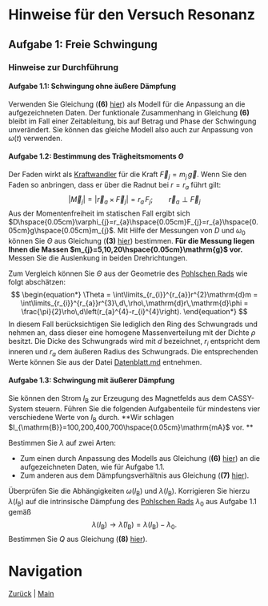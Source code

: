 # Hinweise für den Versuch Resonanz

## Aufgabe 1: Freie Schwingung

###  Hinweise zur Durchführung

#### Aufgabe 1.1: Schwingung ohne äußere Dämpfung

Verwenden Sie Gleichung (**(6)** [hier](https://git.scc.kit.edu/etp-lehre/p1-for-students/-/blob/main/Resonanz/doc/Hinweise-Aufgabe-1.md)) als Modell für die Anpassung an die aufgezeichneten Daten. Der funktionale Zusammenhang in Gleichung **(6)** bleibt im Fall einer Zeitableitung, bis auf Betrag und Phase der Schwingung unverändert. Sie können das gleiche Modell also auch zur Anpassung von $\omega(t)$ verwenden.

#### Aufgabe 1.2: Bestimmung des Trägheitsmoments $\Theta$

Der Faden wirkt als [Kraftwandler](https://de.wikipedia.org/wiki/Kraftwandler) für die Kraft $\vec{F}_{j}=m_{j}\,\vec{g}$. Wenn Sie den Faden so anbringen, dass er über die Radnut bei $r=r_{a}$ führt gilt: 
$$
\begin{equation*}
\left|\vec{M}_{j}\right|=\left|\vec{r}_{a}\times\vec{F}_{j}\right| = r_{a}\,F_{j}; \qquad \vec{r}_{a}\perp\vec{F}_{j}
\end{equation*}
$$
Aus der Momentenfreiheit im statischen Fall ergibt sich $D\hspace{0.05cm}\varphi_{j}=r_{a}\hspace{0.05cm}F_{j}=r_{a}\hspace{0.05cm}g\hspace{0.05cm}m_{j}$.  Mit Hilfe der Messungen von $D$ und $\omega_{0}$ können Sie $\Theta$ aus Gleichung (**(3)** [hier](https://git.scc.kit.edu/etp-lehre/p1-for-students/-/blob/main/Resonanz/doc/Hinweise-Aufgabe-1.md)) bestimmen. **Für die Messung liegen Ihnen die Massen $m_{j}=5,10,20\hspace{0.05cm}\mathrm{g}$ vor.** Messen Sie die Auslenkung in beiden Drehrichtungen.

Zum Vergleich können Sie $\Theta$ aus der Geometrie des [Pohlschen Rads](https://de.wikipedia.org/wiki/Pohlsches_Rad) wie folgt abschätzen:
$$
\begin{equation*}
\Theta = \int\limits_{r_{i}}^{r_{a}}r^{2}\mathrm{d}m = \int\limits_{r_{i}}^{r_{a}}r^{3}\,d\,\rho\,\mathrm{d}r\,\mathrm{d}\phi = \frac{\pi}{2}\rho\,d\left(r_{a}^{4}-r_{i}^{4}\right).
\end{equation*}
$$
In diesem Fall berücksichtigen Sie lediglich den Ring des Schwungrads und nehmen an, dass dieser eine homogene Massenverteilung mit der Dichte $\rho$ besitzt. Die Dicke des Schwungrads wird mit $d$ bezeichnet, $r_{i}$ entspricht dem inneren und $r_{a}$ dem äußeren Radius des Schwungrads. Die entsprechenden Werte können Sie aus der Datei [Datenblatt.md](https://git.scc.kit.edu/etp-lehre/p1-for-students/-/blob/main/Resonanz/Datenblatt.md) entnehmen.

#### Aufgabe 1.3: Schwingung mit äußerer Dämpfung

Sie können den Strom $I_{\mathrm{B}}$ zur Erzeugung des Magnetfelds aus dem CASSY-System steuern. Führen Sie die folgenden Aufgabenteile für mindestens vier verschiedene Werte von $I_{\mathrm{B}}$ durch. **Wir schlagen $I_{\mathrm{B}}=100,200,400,700\hspace{0.05cm}\mathrm{mA}$ vor. **

Bestimmen Sie $\lambda$ auf zwei Arten: 

- Zum einen durch Anpassung des Modells aus Gleichung (**(6)** [hier](https://git.scc.kit.edu/etp-lehre/p1-for-students/-/blob/main/Resonanz/doc/Hinweise-Aufgabe-1.md)) an die aufgezeichneten Daten, wie für Aufgabe 1.1. 
- Zum anderen aus dem Dämpfungsverhältnis aus Gleichung (**(7)** [hier](https://git.scc.kit.edu/etp-lehre/p1-for-students/-/blob/main/Resonanz/doc/Hinweise-Aufgabe-1.md)). 

Überprüfen Sie die Abhängigkeiten $\omega(I_{\mathrm{B}})$ und $\lambda(I_{\mathrm{B}})$. Korrigieren Sie hierzu $\lambda(I_{\mathrm{B}})$ auf die intrinsische Dämpfung des [Pohlschen Rads](https://de.wikipedia.org/wiki/Pohlsches_Rad) $\lambda_{0}$ aus Aufgabe 1.1 gemäß
$$
\begin{equation*}
\lambda(I_{\mathrm{B}}) \to \hat{\lambda}(I_{\mathrm{B}}) = \lambda(I_{\mathrm{B}})-\lambda_{0}.
\end{equation*}
$$
Bestimmen Sie $Q$ aus Gleichung (**(8)** [hier](https://git.scc.kit.edu/etp-lehre/p1-for-students/-/blob/main/Resonanz/doc/Hinweise-Aufgabe-1.md)).

# Navigation

[Zurück](https://git.scc.kit.edu/etp-lehre/p1-for-students/-/blob/main/Resonanz/doc/Hinweise-Aufgabe-1.md) | [Main](https://git.scc.kit.edu/etp-lehre/p1-for-students/-/tree/main/Resonanz)
